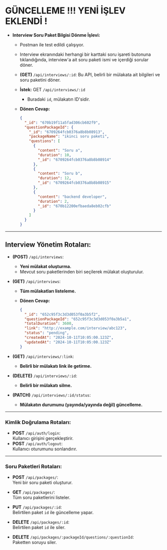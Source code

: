 # GÜNCELLEME !!! YENİ İŞLEV EKLENDİ !

- **Interview Soru Paket Bilgisi Dönme İşlevi:**

  - Postman ile test edildi çalışıyor.
  - Interview ekranındaki herhangi bir karttaki soru işareti butonuna tıklandığında, interview'a ait soru paketi ismi ve içerdiği sorular döner.
  - **(GET)** `/api/interviews/:id`: Bu API, belirli bir mülakata ait bilgileri ve soru paketini döner.
  - **İstek:** GET `/api/interviews/:id`
    - Buradaki `id`, mülakatın ID'sidir.
  - **Dönen Cevap:**

    ```json
    {
      "_id": "670b19f11a5fad306cb602f9",
      "questionPackageId": {
        "_id": "6709264fcb0376a8b8b08913",
        "packageName": "ikinci soru paketi",
        "questions": [
          {
            "content": "Soru a",
            "duration": 10,
            "_id": "6709264fcb0376a8b8b08914"
          },
          {
            "content": "Soru b",
            "duration": 12,
            "_id": "6709264fcb0376a8b8b08915"
          },
          {
            "content": "backend developer",
            "duration": 2,
            "_id": "670b12200efbaeda8eb02cfb"
          }
        ]
      }
    }
    ```

---

## **Interview Yönetim Rotaları:**

- **(POST)** `/api/interviews`:  
  - **Yeni mülakat oluşturma.**
  - Mevcut soru paketlerinden biri seçilerek mülakat oluşturulur.

- **(GET)** `/api/interviews`:  
  - **Tüm mülakatları listeleme.**
  - **Dönen Cevap:**
  
    ```json
    {
      "_id": "652c95f3c3d3d053f0a3b5f2",
      "questionPackageId": "652c95f3c3d3d053f0a3b5a1",
      "totalDuration": 3600,
      "link": "http://example.com/interview/abc123",
      "status": "pending",
      "createdAt": "2024-10-11T10:05:00.123Z",
      "updatedAt": "2024-10-11T10:05:00.123Z"
    }
    ```

- **(GET)** `/api/interviews/:link`:  
  - **Belirli bir mülakatı link ile getirme.**

- **(DELETE)** `/api/interviews/:id`:  
  - **Belirli bir mülakatı silme.**

- **(PATCH)** `/api/interviews/:id/status`:  
  - **Mülakatın durumunu (yayında/yayında değil) güncelleme.**

---

### **Kimlik Doğrulama Rotaları:**
- **POST** `/api/auth/login`:  
  Kullanıcı girişini gerçekleştirir.
- **POST** `/api/auth/logout`:  
  Kullanıcı oturumunu sonlandırır.

---

### **Soru Paketleri Rotaları:**

- **POST** `/api/packages/`:  
  Yeni bir soru paketi oluşturur.

- **GET** `/api/packages/`:  
  Tüm soru paketlerini listeler.

- **PUT** `/api/packages/:id`:  
  Belirtilen paket `id` ile güncelleme yapar.

- **DELETE** `/api/packages/:id`:  
  Belirtilen paket `id` ile siler.

- **DELETE** `/api/packages/:packageId/questions/:questionId`:  
  Paketten soruyu siler.

